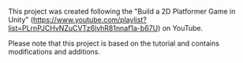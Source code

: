 This project was created following the "Build a 2D Platformer Game in Unity" (https://www.youtube.com/playlist?list=PLrnPJCHvNZuCVTz6lvhR81nnaf1a-b67U) on YouTube.

Please note that this project is based on the tutorial and contains modifications and additions.
